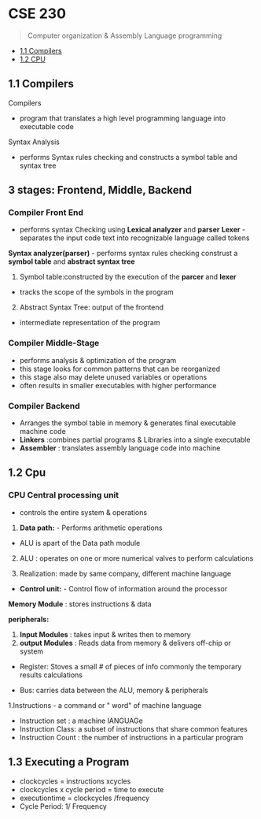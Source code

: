 # CSE 230
> Computer organization & Assembly Language programming

- [1.1 Compilers](#11-Compilers)
-  [1.2 CPU](#12-Cpu)

## 1.1 Compilers
Compilers
- program that translates a high level programming language into executable code 

Syntax Analysis 
- performs Syntax rules checking and constructs a symbol table and syntax tree
## 3 stages: Frontend, Middle, Backend ##
### Compiler Front End ###
- performs syntax Checking using **Lexical analyzer** and **parser**
**Lexer** - separates the input code text into recognizable language called tokens

**Syntax analyzer(parser)** - performs syntax rules checking construst a **symbol table** and **abstract syntax tree**
1. Symbol table:constructed by the execution of the **parcer** and **lexer**
- tracks the scope of the symbols in the program
2. Abstract Syntax Tree: output of the frontend
- intermediate representation of the program

### Compiler Middle-Stage ###
- performs analysis & optimization of the program
- this stage looks for common patterns that can be reorganized
- this stage also may delete unused variables or operations
- often results in smaller executables with higher performance

### Compiler Backend ###
- Arranges the symbol table in memory & generates final executable machine code
- **Linkers** :combines partial programs & Libraries into a single executable
- **Assembler** : translates assembly language code into machine
  
  
##  1.2  Cpu
### CPU Central processing unit ###
- controls the entire system & operations
 
1.   **Data path:**  - Performs arithmetic operations
-  ALU is apart of the Data path module  

2. ALU : operates on one or more numerical valves to perform calculations

3. Realization: made by same company, different machine language


-  **Control unit:** - Control flow of information around the processor 


**Memory Module** : stores instructions & data

**peripherals:**
1. **Input Modules** : takes input & writes then to memory
2. **output Modules** : Reads data from memory & delivers off-chip or system

- Register:  Stoves a small # of pieces of info commonly the temporary results  calculations

-  Bus: carries data between the ALU, memory & peripherals


1.Instructions - a command or " word" of machine language
- Instruction set : a machine lANGUAGe
- Instruction Class: a subset of instructions that share common features
- Instruction Count : the number of instructions  in a particular program



## 1.3 Executing a Program


- clockcycles = instructions xcycles
- clockcycles x cycle period = time to execute
- executiontime = clockcycles /frequency
- Cycle Period: 1/ Frequency
 

























